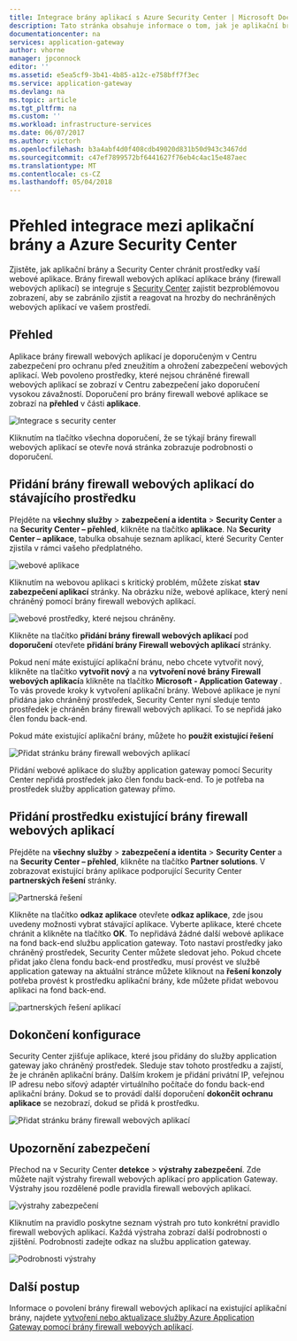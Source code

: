 ```yaml
---
title: Integrace brány aplikací s Azure Security Center | Microsoft Docs
description: Tato stránka obsahuje informace o tom, jak je aplikační brána integrovaná do Azure Security Center.
documentationcenter: na
services: application-gateway
author: vhorne
manager: jpconnock
editor: ''
ms.assetid: e5ea5cf9-3b41-4b85-a12c-e758bff7f3ec
ms.service: application-gateway
ms.devlang: na
ms.topic: article
ms.tgt_pltfrm: na
ms.custom: ''
ms.workload: infrastructure-services
ms.date: 06/07/2017
ms.author: victorh
ms.openlocfilehash: b3a4abf4d0f408cdb49020d831b50d943c3467dd
ms.sourcegitcommit: c47ef7899572bf6441627f76eb4c4ac15e487aec
ms.translationtype: MT
ms.contentlocale: cs-CZ
ms.lasthandoff: 05/04/2018
---
```

# <a name="overview-of-integration-between-application-gateway-and-azure-security-center"></a>Přehled integrace mezi aplikační brány a Azure Security Center

Zjistěte, jak aplikační brány a Security Center chránit prostředky vaší webové aplikace. Brány firewall webových aplikací aplikace brány (firewall webových aplikací) se integruje s [Security Center](../security-center/security-center-intro.md) zajistit bezproblémovou zobrazení, aby se zabránilo zjistit a reagovat na hrozby do nechráněných webových aplikací ve vašem prostředí.

## <a name="overview"></a>Přehled

Aplikace brány firewall webových aplikací je doporučeným v Centru zabezpečení pro ochranu před zneužitím a ohrožení zabezpečení webových aplikací. Web povoleno prostředky, které nejsou chráněné firewall webových aplikací se zobrazí v Centru zabezpečení jako doporučení vysokou závažností. Doporučení pro brány firewall webové aplikace se zobrazí na **přehled** v části **aplikace**.

![Integrace s security center][1]

Kliknutím na tlačítko všechna doporučení, že se týkají brány firewall webových aplikací se otevře nová stránka zobrazuje podrobnosti o doporučení.

## <a name="add-a-web-application-firewall-to-an-existing-resource"></a>Přidání brány firewall webových aplikací do stávajícího prostředku

Přejděte na **všechny služby** > **zabezpečení a identita** > **Security Center** a na **Security Center – přehled**, klikněte na tlačítko **aplikace**. Na **Security Center – aplikace**, tabulka obsahuje seznam aplikací, které Security Center zjistila v rámci vašeho předplatného.

![webové aplikace][3]

Kliknutím na webovou aplikaci s kritický problém, můžete získat **stav zabezpečení aplikací** stránky. Na obrázku níže, webové aplikace, který není chráněný pomocí brány firewall webových aplikací. 

![webové prostředky, které nejsou chráněny.][2]

Klikněte na tlačítko **přidání brány firewall webových aplikací** pod **doporučení** otevřete **přidání brány Firewall webových aplikací** stránky.

Pokud není máte existující aplikační bránu, nebo chcete vytvořit nový, klikněte na tlačítko **vytvořit nový** a na **vytvoření nové brány Firewall webových aplikací**a klikněte na tlačítko **Microsoft - Application Gateway** . To vás provede kroky k vytvoření aplikační brány. Webové aplikace je nyní přidána jako chráněný prostředek, Security Center nyní sleduje tento prostředek je chráněn brány firewall webových aplikací. To se nepřidá jako člen fondu back-end.

Pokud máte existující aplikační brány, můžete ho **použít existující řešení**

![Přidat stránku brány firewall webových aplikací][4]

Přidání webové aplikace do služby application gateway pomocí Security Center nepřidá prostředek jako člen fondu back-end. To je potřeba na prostředek služby application gateway přímo.

## <a name="add-a-resource-to-an-existing-web-application-firewall"></a>Přidání prostředku existující brány firewall webových aplikací

Přejděte na **všechny služby** > **zabezpečení a identita** > **Security Center** a na **Security Center – přehled**, klikněte na tlačítko **Partner solutions**. V zobrazovat existující brány aplikace podporující Security Center **partnerských řešení** stránky.

![Partnerská řešení][7]

Klikněte na tlačítko **odkaz aplikace** otevřete **odkaz aplikace**, zde jsou uvedeny možnosti vybrat stávající aplikace. Vyberte aplikace, které chcete chránit a klikněte na tlačítko **OK**. To nepřidává žádné další webové aplikace na fond back-end službu application gateway. Toto nastaví prostředky jako chráněný prostředek, Security Center můžete sledovat jeho. Pokud chcete přidat jako člena fondu back-end prostředku, musí provést ve službě application gateway na aktuální stránce můžete kliknout na **řešení konzoly** potřeba provést k prostředku aplikační brány, kde můžete přidat webovou aplikaci na fond back-end.

![partnerských řešení aplikací][6]

## <a name="finalize-configuration"></a>Dokončení konfigurace

Security Center zjišťuje aplikace, které jsou přidány do služby application gateway jako chráněný prostředek.  Sleduje stav tohoto prostředku a zajistí, že je chráněn aplikační brány. Dalším krokem je přidání privátní IP, veřejnou IP adresu nebo síťový adaptér virtuálního počítače do fondu back-end aplikační brány. Dokud se to provádí další doporučení **dokončit ochranu aplikace** se nezobrazí, dokud se přidá k prostředku.

![Přidat stránku brány firewall webových aplikací][5]

## <a name="security-alerts"></a>Upozornění zabezpečení

Přechod na v Security Center **detekce** > **výstrahy zabezpečení**.  Zde můžete najít výstrahy firewall webových aplikací pro application Gateway. Výstrahy jsou rozdělené podle pravidla firewall webových aplikací.

![výstrahy zabezpečení][8]

Kliknutím na pravidlo poskytne seznam výstrah pro tuto konkrétní pravidlo firewall webových aplikací. Každá výstraha zobrazí další podrobnosti o zjištění. Podrobnosti zadejte odkaz na službu application gateway.
 
![Podrobnosti výstrahy][9]

## <a name="next-steps"></a>Další postup

Informace o povolení brány firewall webových aplikací na existující aplikační brány, najdete [vytvoření nebo aktualizace služby Azure Application Gateway pomocí brány firewall webových aplikací](application-gateway-web-application-firewall-portal.md).

[1]: ./media/application-gateway-integration-security-center/figure1.png
[2]: ./media/application-gateway-integration-security-center/figure2.png
[3]: ./media/application-gateway-integration-security-center/figure3.png
[4]: ./media/application-gateway-integration-security-center/figure4.png
[5]: ./media/application-gateway-integration-security-center/figure5.png
[6]: ./media/application-gateway-integration-security-center/figure6.png
[7]: ./media/application-gateway-integration-security-center/figure7.png
[8]: ./media/application-gateway-integration-security-center/securitycenter.png
[9]: ./media/application-gateway-integration-security-center/figure9.png